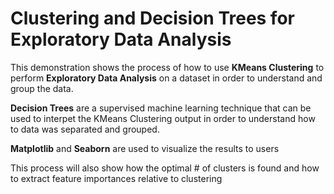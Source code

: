 # Clustering and Decision Trees for Exploratory Data Analysis

This demonstration shows the process of how to use **KMeans Clustering** to perform **Exploratory Data Analysis** on a dataset in order to understand and group the data.

**Decision Trees** are a supervised machine learning technique that can be used to interpet the KMeans Clustering output in order to understand how to data was separated and grouped.

**Matplotlib** and **Seaborn** are used to visualize the results to users

This process will also show how the optimal # of clusters is found and how to extract feature importances relative to clustering
